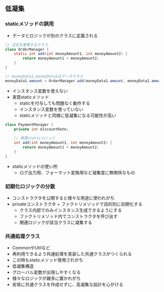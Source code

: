 ## 低凝集
### staticメソッドの誤用
- データとロジックが別のクラスに定義される
```java
// 注文を管理するクラス
class OrderManager {
    static int add(int moneyAmount1, int moneyAmount2) {
        return moneyAmount1 + moneyAmount2;
    }
}

// moneyData1,moneyData2はデータクラス
moneyData1.amount = OrderManager.add(moneyData1.amount, moneyData2.amount);
```
- インスタンス変数を使えない
- 実質staticメソッド
  - staticを付与しても問題なく動作する
  - インスタンス変数を使っていない
  - staticメソッドと同様に低凝集になる可能性が高い
```java
class PaymentManager {
    private int discountRate;
    
    // 実質staticメソッド
    int add(int moneyAmount1, int moneyAmount2) {
        return moneyAmount1 + moneyAmount2;
    }
}
```
- staticメソッドの使い所
  - ログ出力用、フォーマット変換用など凝集度に無関係なもの
### 初期化ロジックの分散
- コンストラクタを公開すると様々な用途に使われがち
- privateコンストラクタ + ファクトリメソッドで目的別に初期化する
  - クラス内部でのみインスタンス生成できるようにする
  - ファクトリメソッド内でコンストラクタを呼び出す
  - 関連ロジックが該当クラスに凝集する
### 共通処理クラス
- CommonやUtilなど
- 再利用できるよう共通処理を実装した共通クラスがつくられる
- この時もstaticメソッド使用されがち
- 低凝集構造
- グローバル変数が出現しやすくなる
- 様々なロジックが雑多に置かれがち
- 安易に共通クラスを作成せずに、高凝集な設計を心がける